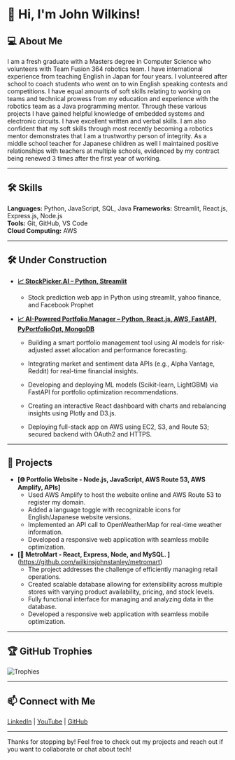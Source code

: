 # 👋 Hi, I'm John Wilkins!

## 💻 About Me
I am a fresh graduate with a Masters degree in Computer Science who volunteers with Team Fusion 364 robotics team. I have international experience from teaching English in Japan for four years. I volunteered after school to coach students who went on to win English speaking contests and competitions. I have equal amounts of soft skills relating to working on teams and technical prowess from my education and experience with the robotics team as a Java programming mentor.
Through these various projects I have gained helpful knowledge of embedded systems and electronic circuits. I have excellent written and verbal skills.
I am also confident that my soft skills through most recently becoming a robotics mentor demonstrates that I am a trustworthy person of integrity. As a middle school teacher for Japanese children as well I maintained positive relationships with teachers at multiple schools, evidenced by my contract being renewed 3 times after the first year of working. 


---

## 🛠️ Skills
**Languages:** Python, JavaScript, SQL, Java
**Frameworks:** Streamlit, React.js, Express.js, Node.js  
**Tools:** Git, GitHub, VS Code  
**Cloud Computing:** AWS

---

## 🛠️ Under Construction
- **[📈 StockPicker.AI – Python, Streamlit ](https://github.com/wilkinsjohnstanley/stockpicker.ai)**  
  - Stock prediction web app in Python using streamlit, yahoo finance, and Facebook Prophet

- **[📈 AI-Powered Portfolio Manager – Python, React.js, AWS, FastAPI, PyPortfolioOpt, MongoDB](https://github.com/wilkinsjohnstanley/AI-Powered-Portfolio-Manager-)**  
  - Building a smart portfolio management tool using AI models for risk-adjusted asset allocation and performance forecasting.

  - Integrating market and sentiment data APIs (e.g., Alpha Vantage, Reddit) for real-time financial insights.

  - Developing and deploying ML models (Scikit-learn, LightGBM) via FastAPI for portfolio optimization recommendations.

  - Creating an interactive React dashboard with charts and rebalancing insights using Plotly and D3.js.

  - Deploying full-stack app on AWS using EC2, S3, and Route 53; secured backend with OAuth2 and HTTPS.

---
## 🚀 Projects


- **[🌐 Portfolio Website - Node.js, JavaScript, AWS Route 53, AWS Amplify, APIs]**  
  - Used AWS Amplify to host the website online and AWS Route 53 to register my domain.  
  - Added a language toggle with recognizable icons for English/Japanese website versions.  
  - Implemented an API call to OpenWeatherMap for real-time weather information.  
  - Developed a responsive web application with seamless mobile optimization.
- **[🏪 MetroMart - React, Express, Node, and MySQL. ]**(https://github.com/wilkinsjohnstanley/metromart)  
  - The project addresses the challenge of efficiently managing retail operations.
  - Created scalable database allowing for extensibility across multiple stores with varying product availability, pricing, and stock levels.
  - Fully functional interface for managing and analyzing data in the database. 
  - Developed a responsive web application with seamless mobile optimization.

---

## 🏆 GitHub Trophies
![Trophies](https://github-profile-trophy.vercel.app/?username=wilkinsjohnstanley&theme=radical)

---

## 📫 Connect with Me
[LinkedIn](https://www.linkedin.com/in/wilkinsjohnstanley) | [YouTube](https://youtube.com/@John-Wilkins) | [GitHub](https://github.com/wilkinsjohnstanley)

---

Thanks for stopping by! Feel free to check out my projects and reach out if you want to collaborate or chat about tech!

